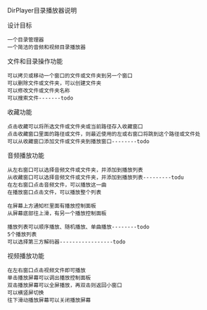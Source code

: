 DirPlayer目录播放器说明


设计目标

    一个目录管理器
    一个简洁的音频和视频目录播放器

文件和目录操作功能

    可以拷贝或移动一个窗口的文件或文件夹到另一个窗口
    可以删除文件或文件夹，可以创建文件夹
    可以修改文件或文件夹名称
    可以搜索文件-------todo

收藏功能

    点击收藏可以将所选文件或文件夹或当前路径存入收藏窗口
    点击收藏窗口里面的路径或文件，则最近使用的左或右窗口将跳到这个路径或文件处
    可以从收藏窗口添加文件或文件夹到播放窗口--------todo

音频播放功能

    从左右窗口可以选择音频文件或文件夹，并添加到播放列表
    从收藏窗口可以选择音频文件或文件夹，并添加到播放列表---------todu
    在左右窗口点击音频文件，可以播放这一曲
    在播放窗口点击文件，可以播放整个列表
    
    在屏幕上方通知栏里面有播放控制面板
    从屏幕底部往上滑，有另一个播放控制面板
    
    播放列表可以顺序播放、随机播放、单曲播放--------todo
    5个播放列表
    可以选择第三方解码器-----------------todo

视频播放功能

    在左右窗口点击视频文件即可播放
    单击播放屏幕可以调出播放控制面板
    双击播放屏幕可以全屏播放，再双击则返回小窗口
    可以横竖屏切换
    往下滑动播放屏幕可以关闭播放屏幕

